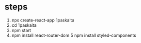 # steps

1. npx create-react-app 1paskaita
2. cd 1paskaita
3. npm start
4. npm install react-router-dom
   5 npm install styled-components

